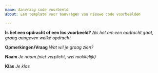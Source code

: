 ```yaml
---
name: Aanvraag code voorbeeld
about: Een template voor aanvragen van nieuwe code voorbeelden

---
```


**Is het een opdracht of een los voorbeeld?**
*Als het om een opdracht gaat, graag aangeven welke opdracht*

**Opmerkingen/Vraag**
*Wat wil je graag zien?*

**Naam**
*Je naam (niet verplicht, wel makkelijk)*

**Klas**
*Je klas*
